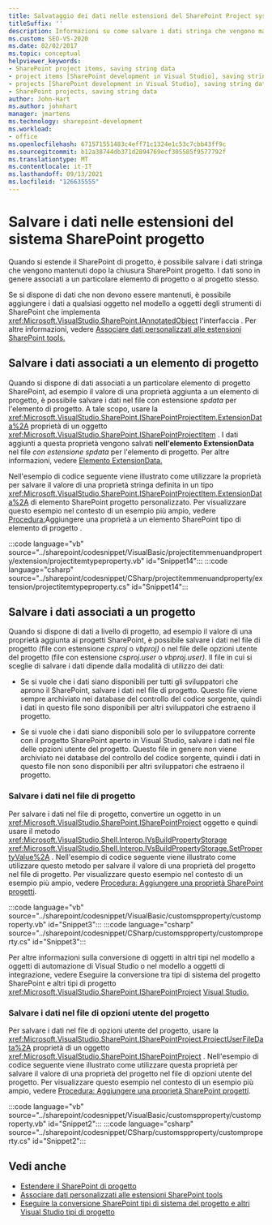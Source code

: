 ```yaml
---
title: Salvataggio dei dati nelle estensioni del SharePoint Project system | Microsoft Docs
titleSuffix: ''
description: Informazioni su come salvare i dati stringa che vengono mantenuti dopo la chiusura di un progetto SharePoint che contiene un'estensione.
ms.custom: SEO-VS-2020
ms.date: 02/02/2017
ms.topic: conceptual
helpviewer_keywords:
- SharePoint project items, saving string data
- project items [SharePoint development in Visual Studio], saving string data
- projects [SharePoint development in Visual Studio], saving string data
- SharePoint projects, saving string data
author: John-Hart
ms.author: johnhart
manager: jmartens
ms.technology: sharepoint-development
ms.workload:
- office
ms.openlocfilehash: 671571551483c4eff71c1324e1c53c7cbb43ff9c
ms.sourcegitcommit: b12a38744db371d2894769ecf305585f9577792f
ms.translationtype: MT
ms.contentlocale: it-IT
ms.lasthandoff: 09/13/2021
ms.locfileid: "126635555"
---
```

# <a name="save-data-in-extensions-of-the-sharepoint-project-system"></a>Salvare i dati nelle estensioni del sistema SharePoint progetto
  Quando si estende il SharePoint di progetto, è possibile salvare i dati stringa che vengono mantenuti dopo la chiusura SharePoint progetto. I dati sono in genere associati a un particolare elemento di progetto o al progetto stesso.

 Se si dispone di dati che non devono essere mantenuti, è possibile aggiungere i dati a qualsiasi oggetto nel modello a oggetti degli strumenti di SharePoint che implementa <xref:Microsoft.VisualStudio.SharePoint.IAnnotatedObject> l'interfaccia . Per altre informazioni, vedere [Associare dati personalizzati alle estensioni SharePoint tools.](../sharepoint/associating-custom-data-with-sharepoint-tools-extensions.md)

## <a name="save-data-that-is-associated-with-a-project-item"></a>Salvare i dati associati a un elemento di progetto
 Quando si dispone di dati associati a un particolare elemento di progetto SharePoint, ad esempio il valore di una proprietà aggiunta a un elemento di progetto, è possibile salvare i dati nel file con estensione *spdata* per l'elemento di progetto. A tale scopo, usare la <xref:Microsoft.VisualStudio.SharePoint.ISharePointProjectItem.ExtensionData%2A> proprietà di un oggetto <xref:Microsoft.VisualStudio.SharePoint.ISharePointProjectItem> . I dati aggiunti a questa proprietà vengono salvati **nell'elemento ExtensionData** nel file *con estensione spdata* per l'elemento di progetto. Per altre informazioni, vedere [Elemento ExtensionData.](../sharepoint/extensiondata-element.md)

 Nell'esempio di codice seguente viene illustrato come utilizzare la proprietà per salvare il valore di una proprietà stringa definita in un tipo <xref:Microsoft.VisualStudio.SharePoint.ISharePointProjectItem.ExtensionData%2A> di elemento SharePoint progetto personalizzato. Per visualizzare questo esempio nel contesto di un esempio più ampio, vedere [Procedura:](../sharepoint/how-to-add-a-property-to-a-custom-sharepoint-project-item-type.md)Aggiungere una proprietà a un elemento SharePoint tipo di elemento di progetto .

 :::code language="vb" source="../sharepoint/codesnippet/VisualBasic/projectitemmenuandproperty/extension/projectitemtypeproperty.vb" id="Snippet14":::
 :::code language="csharp" source="../sharepoint/codesnippet/CSharp/projectitemmenuandproperty/extension/projectitemtypeproperty.cs" id="Snippet14":::

## <a name="save-data-that-is-associated-with-a-project"></a>Salvare i dati associati a un progetto
 Quando si dispone di dati a livello di progetto, ad esempio il valore di una proprietà aggiunta ai progetti SharePoint, è possibile salvare i dati nel file di progetto (file con estensione *csproj* o *vbproj)* o nel file delle opzioni utente del progetto (file con estensione *csproj.user* o *vbproj.user).* Il file in cui si sceglie di salvare i dati dipende dalla modalità di utilizzo dei dati:

- Se si vuole che i dati siano disponibili per tutti gli sviluppatori che aprono il SharePoint, salvare i dati nel file di progetto. Questo file viene sempre archiviato nei database del controllo del codice sorgente, quindi i dati in questo file sono disponibili per altri sviluppatori che estraeno il progetto.

- Se si vuole che i dati siano disponibili solo per lo sviluppatore corrente con il progetto SharePoint aperto in Visual Studio, salvare i dati nel file delle opzioni utente del progetto. Questo file in genere non viene archiviato nei database del controllo del codice sorgente, quindi i dati in questo file non sono disponibili per altri sviluppatori che estraeno il progetto.

### <a name="save-data-to-the-project-file"></a>Salvare i dati nel file di progetto
 Per salvare i dati nel file di progetto, convertire un oggetto in un <xref:Microsoft.VisualStudio.SharePoint.ISharePointProject> oggetto e quindi usare il metodo <xref:Microsoft.VisualStudio.Shell.Interop.IVsBuildPropertyStorage> <xref:Microsoft.VisualStudio.Shell.Interop.IVsBuildPropertyStorage.SetPropertyValue%2A> . Nell'esempio di codice seguente viene illustrato come utilizzare questo metodo per salvare il valore di una proprietà del progetto nel file di progetto. Per visualizzare questo esempio nel contesto di un esempio più ampio, vedere [Procedura: Aggiungere una proprietà SharePoint progetti](../sharepoint/how-to-add-a-property-to-sharepoint-projects.md).

 :::code language="vb" source="../sharepoint/codesnippet/VisualBasic/customspproperty/customproperty.vb" id="Snippet3":::
 :::code language="csharp" source="../sharepoint/codesnippet/CSharp/customspproperty/customproperty.cs" id="Snippet3":::

 Per altre informazioni sulla conversione di oggetti in altri tipi nel modello a oggetti di automazione di Visual Studio o nel modello a oggetti di integrazione, vedere Eseguire la conversione tra tipi di sistema del progetto SharePoint e altri tipi di progetto <xref:Microsoft.VisualStudio.SharePoint.ISharePointProject> [Visual Studio.](../sharepoint/converting-between-sharepoint-project-system-types-and-other-visual-studio-project-types.md)

### <a name="save-data-to-the-project-user-option-file"></a>Salvare i dati nel file di opzioni utente del progetto
 Per salvare i dati nel file di opzioni utente del progetto, usare la <xref:Microsoft.VisualStudio.SharePoint.ISharePointProject.ProjectUserFileData%2A> proprietà di un oggetto <xref:Microsoft.VisualStudio.SharePoint.ISharePointProject> . Nell'esempio di codice seguente viene illustrato come utilizzare questa proprietà per salvare il valore di una proprietà del progetto nel file di opzioni utente del progetto. Per visualizzare questo esempio nel contesto di un esempio più ampio, vedere [Procedura: Aggiungere una proprietà SharePoint progetti](../sharepoint/how-to-add-a-property-to-sharepoint-projects.md).

 :::code language="vb" source="../sharepoint/codesnippet/VisualBasic/customspproperty/customproperty.vb" id="Snippet2":::
 :::code language="csharp" source="../sharepoint/codesnippet/CSharp/customspproperty/customproperty.cs" id="Snippet2":::

## <a name="see-also"></a>Vedi anche
- [Estendere il SharePoint di progetto](../sharepoint/extending-the-sharepoint-project-system.md)
- [Associare dati personalizzati alle estensioni SharePoint tools](../sharepoint/associating-custom-data-with-sharepoint-tools-extensions.md)
- [Eseguire la conversione SharePoint tipi di sistema del progetto e altri Visual Studio tipi di progetto](../sharepoint/converting-between-sharepoint-project-system-types-and-other-visual-studio-project-types.md)
